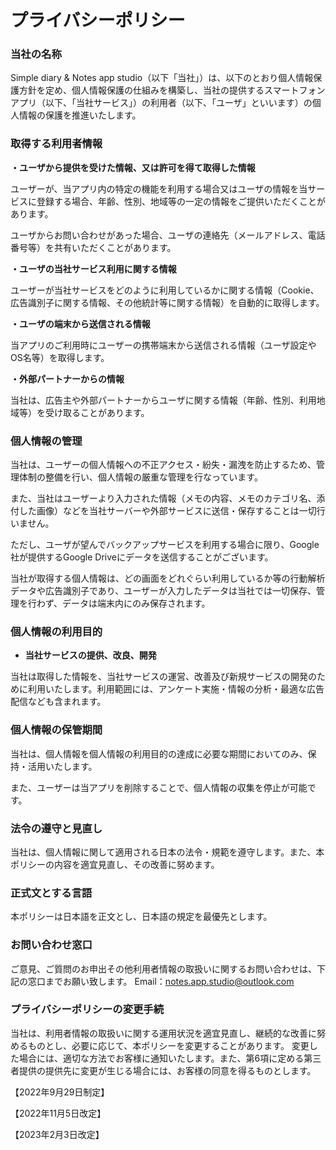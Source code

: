 # プライバシーポリシー

### 当社の名称

Simple diary & Notes app studio（以下「当社」）は、以下のとおり個人情報保護方針を定め、個人情報保護の仕組みを構築し、当社の提供するスマートフォンアプリ（以下、「当社サービス」）の利用者（以下、「ユーザ」といいます）の個人情報の保護を推進いたします。

### 取得する利用者情報

**・ユーザから提供を受けた情報、又は許可を得て取得した情報**

ユーザーが、当アプリ内の特定の機能を利用する場合又はユーザの情報を当サービスに登録する場合、年齢、性別、地域等の一定の情報をご提供いただくことがあります。

ユーザからお問い合わせがあった場合、ユーザの連絡先（メールアドレス、電話番号等）を共有いただくことがあります。

**・ユーザの当社サービス利用に関する情報**

ユーザーが当社サービスをどのように利用しているかに関する情報（Cookie、広告識別子に関する情報、その他統計等に関する情報）を自動的に取得します。

**・ユーザの端末から送信される情報**

当アプリのご利用時にユーザーの携帯端末から送信される情報（ユーザ設定やOS名等）を取得します。

**・外部パートナーからの情報**

当社は、広告主や外部パートナーからユーザに関する情報（年齢、性別、利用地域等）を受け取ることがあります。

### **個人情報の管理**

当社は、ユーザーの個人情報への不正アクセス・紛失・漏洩を防止するため、管理体制の整備を行い、個人情報の厳重な管理を行なっています。

また、当社はユーザーより入力された情報（メモの内容、メモのカテゴリ名、添付した画像）などを当社サーバーや外部サービスに送信・保存することは一切行いません。

ただし、ユーザが望んでバックアップサービスを利用する場合に限り、Google社が提供するGoogle Driveにデータを送信することがございます。

当社が取得する個人情報は、どの画面をどれぐらい利用しているか等の行動解析データや広告識別子であり、ユーザーが入力したデータは当社では一切保存、管理を行わず、データは端末内にのみ保存されます。

### **個人情報の利用目的**

- **当社サービスの提供、改良、開発**

当社は取得した情報を、当社サービスの運営、改善及び新規サービスの開発のために利用いたします。利用範囲には、アンケート実施・情報の分析・最適な広告配信なども含まれます。

### **個人情報の保管期間**

当社は、個人情報を個人情報の利用目的の達成に必要な期間においてのみ、保持・活用いたします。

また、ユーザーは当アプリを削除することで、個人情報の収集を停止が可能です。

### **法令の遵守と見直し**

当社は、個人情報に関して適用される日本の法令・規範を遵守します。また、本ポリシーの内容を適宜見直し、その改善に努めます。

### 正式文**とする言語**

本ポリシーは日本語を正文とし、日本語の規定を最優先とします。

### お問い合わせ窓口

ご意見、ご質問のお申出その他利用者情報の取扱いに関するお問い合わせは、下記の窓口までお願い致します。
Email：[notes.app.studio@outlook.com](mailto:notes.app.studio@outlook.com)

### プライバシーポリシーの変更手続

当社は、利用者情報の取扱いに関する運用状況を適宜見直し、継続的な改善に努めるものとし、必要に応じて、本ポリシーを変更することがあります。
変更した場合には、適切な方法でお客様に通知いたします。また、第6項に定める第三者提供の提供先に変更が生じる場合には、お客様の同意を得るものとします。

【2022年9月29日制定】

【2022年11月5日改定】

【2023年2月3日改定】
